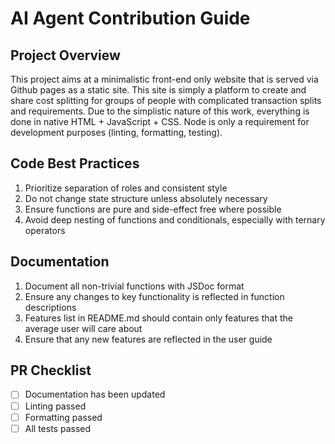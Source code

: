 # AI Agent Contribution Guide

## Project Overview

This project aims at a minimalistic front-end only website that is served via
Github pages as a static site. This site is simply a platform to create and
share cost splitting for groups of people with complicated transaction splits
and requirements. Due to the simplistic nature of this work, everything is done
in native HTML + JavaScript + CSS. Node is only a requirement for development
purposes (linting, formatting, testing).

## Code Best Practices

1. Prioritize separation of roles and consistent style
2. Do not change state structure unless absolutely necessary
3. Ensure functions are pure and side-effect free where possible
4. Avoid deep nesting of functions and conditionals, especially with ternary
   operators

## Documentation

1. Document all non-trivial functions with JSDoc format
2. Ensure any changes to key functionality is reflected in function descriptions
3. Features list in README.md should contain only features that the average user
   will care about
4. Ensure that any new features are reflected in the user guide

## PR Checklist

- [ ] Documentation has been updated
- [ ] Linting passed
- [ ] Formatting passed
- [ ] All tests passed
